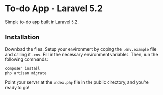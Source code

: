 # To-do App - Laravel 5.2

Simple to-do app built in Laravel 5.2.

## Installation

Download the files. Setup your environment by coping the `.env.example` file and calling it `.env`.  Fill in the necessary environment variables.  Then, run the following commands:

```bash
composer install
php artisan migrate
```

Point your server at the `index.php` file in the public directory, and you're ready to go!
